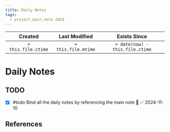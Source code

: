 ```yaml
---
title: Daily Notes
tags:
  - project_main_note 2024
---
```

|       Created       |    Last Modified    |          Exists Since           |
| :-----------------: | :-----------------: | :-----------------------------: |
| `= this.file.ctime` | `= this.file.mtime` | `= date(now) - this.file.ctime` |

# Daily Notes

## TODO
- [x] #todo Bind all the daily notes by referencing the main note 🔽 ✅ 2024-11-10

## References
